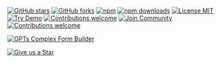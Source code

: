<!-- ==================== FORMENGINE CORE BADGES ==================== -->

[![GitHub stars](https://img.shields.io/github/stars/optimajet/formengine?style=for-the-badge&logo=github&color=4286F4)](https://github.com/optimajet/formengine/stargazers)
[![GitHub forks](https://img.shields.io/github/forks/optimajet/formengine?style=for-the-badge&logo=github&color=4286F4)](https://github.com/optimajet/formengine/network/members)
[![npm](https://img.shields.io/npm/v/@react-form-builder/core?style=for-the-badge&logo=npm&color=4286F4)](https://www.npmjs.com/package/@react-form-builder/core)
[![npm downloads](https://img.shields.io/npm/dm/@react-form-builder/core?style=for-the-badge&color=4286F4)](https://www.npmjs.com/package/@react-form-builder/core)
[![License MIT](https://img.shields.io/badge/License-MIT-green?style=for-the-badge)](https://github.com/optimajet/formengine/blob/master/LICENSE)
[![Try Demo](https://img.shields.io/badge/🚀_Try-Demo-4286F4?style=for-the-badge)](https://demo.formengine.io/)
[![Contributions welcome](https://img.shields.io/badge/Contributions-welcome-brightgreen?style=for-the-badge&logo=github)](https://github.com/optimajet/formengine/issues)
[![Join Community](https://img.shields.io/badge/💬_Join-Community-4286F4?style=for-the-badge&logo=github)](https://github.com/optimajet/formengine/discussions)
[![Contributions welcome](https://img.shields.io/badge/Contribute-💡_Ideas-brightgreen?style=for-the-badge&logo=github)](https://github.com/optimajet/formengine/issues)

[![GPTs Complex Form Builder ](https://img.shields.io/badge/🚀_GPTs_COMPLEX_FORM_BUILDER-F58319?style=for-the-badge)](https://formengine.io/ai-form-builder)

[![Give us a Star](https://img.shields.io/badge/⭐️_Give_us_a_star-FF69B4?style=for-the-badge)](https://github.com/optimajet/formengine/stargazers)

<!-- ================================================================ -->





